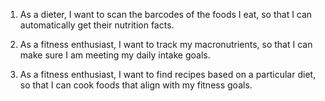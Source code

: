 1. As a dieter, I want to scan the barcodes of the foods I eat, so that I can automatically get their nutrition facts.

2. As a fitness enthusiast, I want to track my macronutrients, so that I can make sure I am meeting my daily intake goals.

3. As a fitness enthusiast, I want to find recipes based on a particular diet, so that I can cook foods that align with my fitness goals.